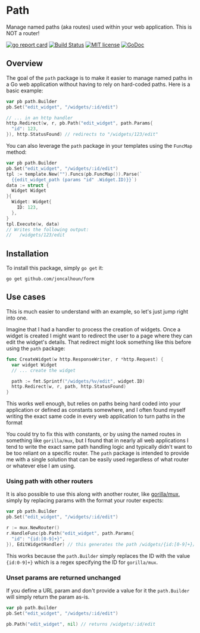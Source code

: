 # Path

Manage named paths (aka routes) used within your web application. This is NOT a router!

[![go report card](https://goreportcard.com/badge/github.com/joncalhoun/path "go report card")](https://goreportcard.com/report/github.com/joncalhoun/path)
[![Build Status](https://travis-ci.org/joncalhoun/path.svg?branch=master)](https://travis-ci.org/joncalhoun/path)
[![MIT license](http://img.shields.io/badge/license-MIT-brightgreen.svg)](http://opensource.org/licenses/MIT)
[![GoDoc](https://godoc.org/github.com/joncalhoun/path?status.svg)](https://godoc.org/github.com/joncalhoun/path)

## Overview

The goal of the `path` package is to make it easier to manage named paths in a Go web application without having to rely on hard-coded paths. Here is a basic example:

```go
var pb path.Builder
pb.Set("edit_widget", "/widgets/:id/edit")

// ... in an http handler
http.Redirect(w, r, pb.Path("edit_widget", path.Params{
  "id": 123,
}), http.StatusFound) // redirects to "/widgets/123/edit"
```

You can also leverage the `path` package in your templates using the `FuncMap` method:

```go
var pb path.Builder
pb.Set("edit_widget", "/widgets/:id/edit")
tpl := template.New("").Funcs(pb.FuncMap()).Parse(`
  {{edit_widget_path (params "id" .Widget.ID)}}`)
data := struct {
  Widget Widget
}{
  Widget: Widget{
    ID: 123,
  },
}
tpl.Execute(w, data)
// Writes the following output:
//   /widgets/123/edit
```

## Installation

To install this package, simply `go get` it:

```
go get github.com/joncalhoun/form
```


## Use cases

This is much easier to understand with an example, so let's just jump right into one.

Imagine that I had a handler to process the creation of widgets. Once a widget is created I might want to redirect the user to a page where they can edit the widget's details. That redirect might look something like this before using the `path` package:

```go
func CreateWidget(w http.ResponseWriter, r *http.Request) {
  var widget Widget
  // ... create the widget

  path := fmt.Sprintf("/widgets/%v/edit", widget.ID)
  http.Redirect(w, r, path, http.StatusFound)
}
```

This works well enough, but relies on paths being hard coded into your application or defined as constants somewhere, and I often found myself writing the exact same code in every web application to turn paths in the format

You could try to fix this with constants, or by using the named routes in something like `gorilla/mux`, but I found that in nearly all web applications I tend to write the exact same path handling logic and typically didn't want to be too reliant on a specific router. The `path` package is intended to provide me with a single solution that can be easily used regardless of what router or whatever else I am using.

### Using path with other routers

It is also possible to use this along with another router, like [gorilla/mux](https://github.com/gorilla/mux), simply by replacing params with the format your router expects:

```go
var pb path.Builder
pb.Set("edit_widget", "/widgets/:id/edit")

r := mux.NewRouter()
r.HandleFunc(pb.Path("edit_widget", path.Params{
  "id": "{id:[0-9]+}",
}), EditWidgetHandler) // this generates the path /widgets/{id:[0-9]+}/edit
```

This works because the `path.Builder` simply replaces the ID with the value `{id:0-9]+}` which is a regex specifying the ID for `gorilla/mux`.


### Unset params are returned unchanged

If you define a URL param and don't provide a value for it the `path.Builder` will simply return the param as-is.

```go
var pb path.Builder
pb.Set("edit_widget", "/widgets/:id/edit")

pb.Path("edit_widget", nil) // returns /widgets/:id/edit
```
